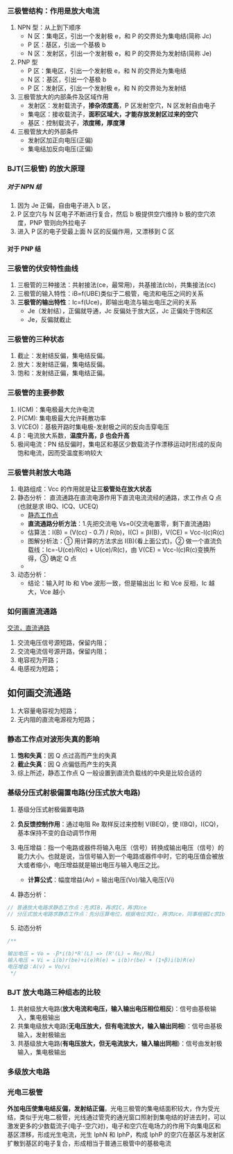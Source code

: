 ### 三极管结构：作用是放大电流

1. NPN 型：从上到下顺序
   - N 区：集电区，引出一个发射极 e，和 P 的交界处为集电结(简称 Jc)
   - P 区：基区，引出一个基极 b
   - N 区：发射区，引出一个发射极 e，和 P 的交界处为发射结(简称 Je)
2. PNP 型
   - P 区：集电区，引出一个发射极 e，和 N 的交界处为集电结
   - N 区：基区，引出一个基极 b
   - P 区：发射区，引出一个发射极 e，和 N 的交界处为发射结
3. 三极管放大的内部条件及区域作用
   - 发射区：发射载流子，**掺杂浓度高**，P 区发射空穴，N 区发射自由电子
   - 集电区：接收载流子，**面积区域大，才能存放发射区过来的空穴**
   - 基区：控制载流子，**浓度稀，厚度薄**
4. 三极管放大的外部条件
   - 发射区加正向电压(正偏)
   - 集电结加反向电压(正偏)

### BJT(三极管) 的放大原理

##### 对于 NPN 结

1. 因为 Je 正偏，自由电子进入 b 区，
2. P 区空穴与 N 区电子不断进行复合，然后 b 极提供空穴维持 b 极的空穴浓度，PNP 管则向外拉电子
3. 进入 P 区的电子受最上面 N 区的反偏作用，又漂移到 C 区

#### 对于 PNP 结

### 三极管的伏安特性曲线

1. 三极管的三种接法：共射接法(ce，最常用)，共基接法(cb)，共集接法(cc)
2. 三极管的输入特性：iB=f(UBE)类似于二极管，电流和电压之间的关系
3. **三极管的输出特性**：Ic=f(Uce)，即输出电流与输出电压之间的关系
   - Je（发射结），正偏就导通，Jc 反偏处于放大区，Jc 正偏处于饱和区
   - Je，反偏就截止

### 三极管的三种状态

1. 截止：发射结反偏，集电结反偏。
2. 放大：发射结正偏，集电结反偏。
3. 饱和：发射结正偏，集电结正偏。

### 三极管的主要参数

1. I(CM)：集电极最大允许电流
2. P(CM): 集电极最大允许耗散功率
3. V(CEO)：基极开路时集电极-发射极之间的反向击穿电压
4. β：电流放大系数，**温度升高，β 也会升高**
5. 极间电流：PN 结反偏时，集电区和基区少数载流子作漂移运动时形成的反向饱和电流，因而受温度影响较大

### 三极管共射放大电路

1. 电路组成：Vcc 的作用就是**让三极管处在放大状态**
2. 静态分析： 直流通路在直流电源作用下直流电流流经的通路，求工作点 Q 点(也就是求 IBQ、ICQ、UCEQ)
   - [静态工作点](http://www.kiaic.com/article/detail/2916.html)
   - **直流通路分析方法**：1.先把交流电 Vs=0(交流电置零，剩下直流通路)
   - 估算法：I(B) = (V(cc) - 0.7) / R(b)，I(C) = βI(B)，V(CE) = Vcc-I(c)R(c)
   - 图解分析法：① 用计算的方法求出 I(B)(看上面公式)，② 做一个直流负载线：Ic=-U(ce)/R(c) + U(ce)/R(c)，由 V(CE) = Vcc-I(c)R(c)变换所得，③ 确定 Q 点
   -
3. 动态分析：
   - 结论：输入时 Ib 和 Vbe 波形一致，但是输出出 Ic 和 Vce 反相，Ic 越大，Vce 越小

### 如何画直流通路

[交流，直流通路](https://blog.csdn.net/weixin_49284870/article/details/112065720)

1. 交流电压信号源短路，保留内阻；
2. 交流电流信号源开路，保留内阻；
3. 电容视为开路；
4. 电感视为短路；

## 如何画交流通路

1. 大容量电容视为短路；
2. 无内阻的直流电源视为短路；

### 静态工作点对波形失真的影响

1. **饱和失真**：因 Q 点过高而产生的失真
2. **截止失真**：因 Q 点偏低而产生的失真
3. 综上所述，静态工作点 Q 一般设置到直流负载线的中央是比较合适的

### 基级分压式射极偏置电路(分压式放大电路)

1. 基级分压式射极偏置电路

2. **负反馈控制作用**：通过电阻 Re 取样反过来控制 V(BEQ)，使 I(BQ)，I(CQ)，基本保持不变的自动调节作用
3. 电压增益：指一个电路或器件将输入电压（信号）转换成输出电压（信号）的能力大小。也就是说，当信号输入到一个电路或器件中时，它的电压值会被放大或者缩小，电压增益就是输出电压与输入电压之比。
   - **计算公式**：幅度增益(Av) = 输出电压(Vo)/输入电压(Vi)
4. 静态分析：

```js
// 普通放大电路求静态工作点：先求IB，再求IC，再求Uce
// 分压式放大电路求静态工作点：先分压算电位，根据电位求Ic，再求Uce，同事根据Ic求Ib，
```

5. 动态分析

```js
/**

输出电压 = Vo = -β*i(b)*R'(L) => (R'(L) = Re//RL)
输入电压 = Vi = i(b)r(be)+i(e)R(e) = i(b)r(be) + (1+β)i(b)R(e)
电压增益：A(v) = Vo/vi
 */
```

### BJT 放大电路三种组态的比较

1. 共射级放大电路(**放大电流和电压，输入输出电压相位相反**)：信号由基极输入，集电极输出
2. 共集电级放大电路(**无电压放大，但有电流放大，输入输出同相**)：信号由基极输入，发射极输出
3. 共基级放大电路(**有电压放大，但无电流放大，输入输出同相**)：信号由发射极输入，集电极输出

### 多级放大电路

### 光电三极管

**外加电压使集电结反偏，发射结正偏**，光电三极管的集电结面积较大，作为受光结，类似于光电二极管，光线通过管壳的通光窗口照射到集电结的好进去时，可以激发更多的少数载流子(电子-空穴对)，电子和空穴在电场力的作用下向集电区和基区漂移，形成光生电流，光生 IphN 和 IphP，构成 IphP 的空穴在基区与发射区扩散到基区的电子复合，形成相当于普通三极管中的基极电流

